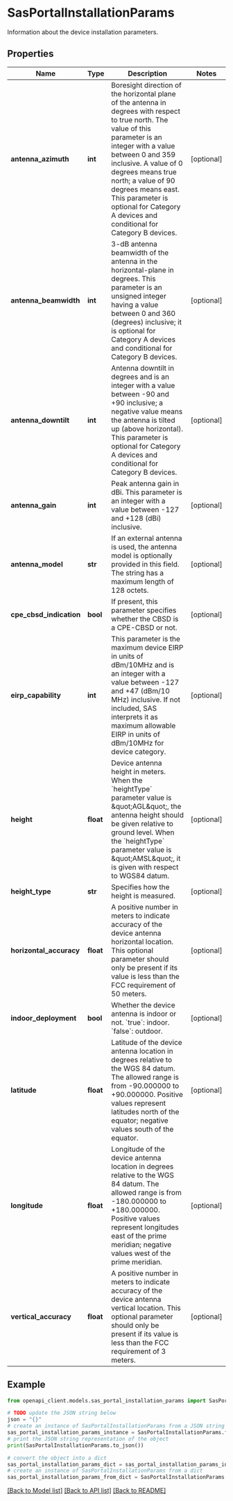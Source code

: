 # SasPortalInstallationParams

Information about the device installation parameters.

## Properties

Name | Type | Description | Notes
------------ | ------------- | ------------- | -------------
**antenna_azimuth** | **int** | Boresight direction of the horizontal plane of the antenna in degrees with respect to true north. The value of this parameter is an integer with a value between 0 and 359 inclusive. A value of 0 degrees means true north; a value of 90 degrees means east. This parameter is optional for Category A devices and conditional for Category B devices. | [optional] 
**antenna_beamwidth** | **int** | 3-dB antenna beamwidth of the antenna in the horizontal-plane in degrees. This parameter is an unsigned integer having a value between 0 and 360 (degrees) inclusive; it is optional for Category A devices and conditional for Category B devices. | [optional] 
**antenna_downtilt** | **int** | Antenna downtilt in degrees and is an integer with a value between -90 and +90 inclusive; a negative value means the antenna is tilted up (above horizontal). This parameter is optional for Category A devices and conditional for Category B devices. | [optional] 
**antenna_gain** | **int** | Peak antenna gain in dBi. This parameter is an integer with a value between -127 and +128 (dBi) inclusive. | [optional] 
**antenna_model** | **str** | If an external antenna is used, the antenna model is optionally provided in this field. The string has a maximum length of 128 octets. | [optional] 
**cpe_cbsd_indication** | **bool** | If present, this parameter specifies whether the CBSD is a CPE-CBSD or not. | [optional] 
**eirp_capability** | **int** | This parameter is the maximum device EIRP in units of dBm/10MHz and is an integer with a value between -127 and +47 (dBm/10 MHz) inclusive. If not included, SAS interprets it as maximum allowable EIRP in units of dBm/10MHz for device category. | [optional] 
**height** | **float** | Device antenna height in meters. When the &#x60;heightType&#x60; parameter value is \&quot;AGL\&quot;, the antenna height should be given relative to ground level. When the &#x60;heightType&#x60; parameter value is \&quot;AMSL\&quot;, it is given with respect to WGS84 datum. | [optional] 
**height_type** | **str** | Specifies how the height is measured. | [optional] 
**horizontal_accuracy** | **float** | A positive number in meters to indicate accuracy of the device antenna horizontal location. This optional parameter should only be present if its value is less than the FCC requirement of 50 meters. | [optional] 
**indoor_deployment** | **bool** | Whether the device antenna is indoor or not. &#x60;true&#x60;: indoor. &#x60;false&#x60;: outdoor. | [optional] 
**latitude** | **float** | Latitude of the device antenna location in degrees relative to the WGS 84 datum. The allowed range is from -90.000000 to +90.000000. Positive values represent latitudes north of the equator; negative values south of the equator. | [optional] 
**longitude** | **float** | Longitude of the device antenna location in degrees relative to the WGS 84 datum. The allowed range is from -180.000000 to +180.000000. Positive values represent longitudes east of the prime meridian; negative values west of the prime meridian. | [optional] 
**vertical_accuracy** | **float** | A positive number in meters to indicate accuracy of the device antenna vertical location. This optional parameter should only be present if its value is less than the FCC requirement of 3 meters. | [optional] 

## Example

```python
from openapi_client.models.sas_portal_installation_params import SasPortalInstallationParams

# TODO update the JSON string below
json = "{}"
# create an instance of SasPortalInstallationParams from a JSON string
sas_portal_installation_params_instance = SasPortalInstallationParams.from_json(json)
# print the JSON string representation of the object
print(SasPortalInstallationParams.to_json())

# convert the object into a dict
sas_portal_installation_params_dict = sas_portal_installation_params_instance.to_dict()
# create an instance of SasPortalInstallationParams from a dict
sas_portal_installation_params_from_dict = SasPortalInstallationParams.from_dict(sas_portal_installation_params_dict)
```
[[Back to Model list]](../README.md#documentation-for-models) [[Back to API list]](../README.md#documentation-for-api-endpoints) [[Back to README]](../README.md)


